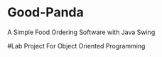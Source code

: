# Good-Panda
A Simple Food Ordering Software with Java Swing

#Lab Project For Object Oriented Programming 

